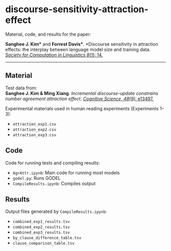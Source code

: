 # discourse-sensitivity-attraction-effect

Material, code, and results for the paper:

**Sanghee J. Kim\*** and **Forrest Davis\***. *Discourse sensitivity in attraction effects: the interplay between language model size and training data. [*Society for Computation in Linguistics 8*(1): 14.](https://doi.org/10.7275/scil.3156)

---

## Material

Test data from:  
**Sanghee J. Kim & Ming Xiang**. *Incremental discourse-update constrains number agreement attraction effect*. [*Cognitive Science, 48*(9): e13497.](https://doi.org/10.1111/cogs.13497)

Experimental materials used in human reading experiments (Experiments 1–3):

- `attraction_exp1.csv`  
- `attraction_exp2.csv`  
- `attraction_exp3.csv`  

## Code

Code for running tests and compiling results:

- `AgrAttr.ipynb`: Main code for running most models  
- `godel.py`: Runs GODEL
- `CompileResults.ipynb`: Compiles output

## Results

Output files generated by `CompileResults.ipynb`:

- `combined_exp1_results.tsv`  
- `combined_exp2_results.tsv`  
- `combined_exp3_results.tsv`  
- `by_clause_difference_table.tsv`  
- `clause_comparison_table.tsv`  
